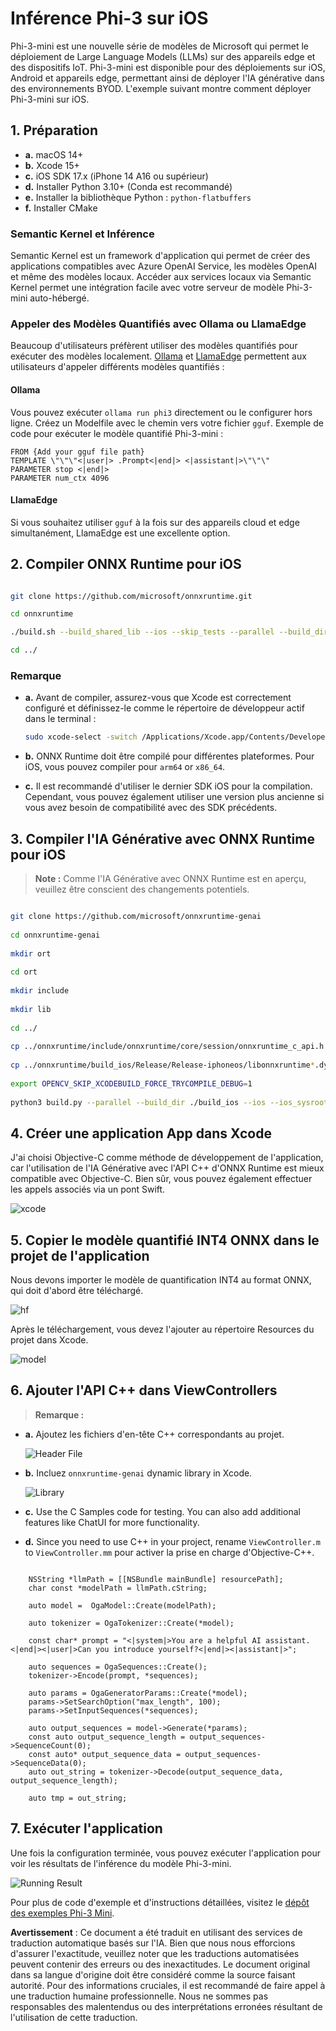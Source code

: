 # **Inférence Phi-3 sur iOS**

Phi-3-mini est une nouvelle série de modèles de Microsoft qui permet le déploiement de Large Language Models (LLMs) sur des appareils edge et des dispositifs IoT. Phi-3-mini est disponible pour des déploiements sur iOS, Android et appareils edge, permettant ainsi de déployer l'IA générative dans des environnements BYOD. L'exemple suivant montre comment déployer Phi-3-mini sur iOS.

## **1. Préparation**

- **a.** macOS 14+
- **b.** Xcode 15+
- **c.** iOS SDK 17.x (iPhone 14 A16 ou supérieur)
- **d.** Installer Python 3.10+ (Conda est recommandé)
- **e.** Installer la bibliothèque Python : `python-flatbuffers`
- **f.** Installer CMake

### Semantic Kernel et Inférence

Semantic Kernel est un framework d'application qui permet de créer des applications compatibles avec Azure OpenAI Service, les modèles OpenAI et même des modèles locaux. Accéder aux services locaux via Semantic Kernel permet une intégration facile avec votre serveur de modèle Phi-3-mini auto-hébergé.

### Appeler des Modèles Quantifiés avec Ollama ou LlamaEdge

Beaucoup d'utilisateurs préfèrent utiliser des modèles quantifiés pour exécuter des modèles localement. [Ollama](https://ollama.com) et [LlamaEdge](https://llamaedge.com) permettent aux utilisateurs d'appeler différents modèles quantifiés :

#### **Ollama**

Vous pouvez exécuter `ollama run phi3` directement ou le configurer hors ligne. Créez un Modelfile avec le chemin vers votre fichier `gguf`. Exemple de code pour exécuter le modèle quantifié Phi-3-mini :

```gguf
FROM {Add your gguf file path}
TEMPLATE \"\"\"<|user|> .Prompt<|end|> <|assistant|>\"\"\"
PARAMETER stop <|end|>
PARAMETER num_ctx 4096
```

#### **LlamaEdge**

Si vous souhaitez utiliser `gguf` à la fois sur des appareils cloud et edge simultanément, LlamaEdge est une excellente option.

## **2. Compiler ONNX Runtime pour iOS**

```bash

git clone https://github.com/microsoft/onnxruntime.git

cd onnxruntime

./build.sh --build_shared_lib --ios --skip_tests --parallel --build_dir ./build_ios --ios --apple_sysroot iphoneos --osx_arch arm64 --apple_deploy_target 17.5 --cmake_generator Xcode --config Release

cd ../

```

### **Remarque**

- **a.** Avant de compiler, assurez-vous que Xcode est correctement configuré et définissez-le comme le répertoire de développeur actif dans le terminal :

    ```bash
    sudo xcode-select -switch /Applications/Xcode.app/Contents/Developer
    ```

- **b.** ONNX Runtime doit être compilé pour différentes plateformes. Pour iOS, vous pouvez compiler pour `arm64` or `x86_64`.

- **c.** Il est recommandé d'utiliser le dernier SDK iOS pour la compilation. Cependant, vous pouvez également utiliser une version plus ancienne si vous avez besoin de compatibilité avec des SDK précédents.

## **3. Compiler l'IA Générative avec ONNX Runtime pour iOS**

> **Note :** Comme l'IA Générative avec ONNX Runtime est en aperçu, veuillez être conscient des changements potentiels.

```bash

git clone https://github.com/microsoft/onnxruntime-genai
 
cd onnxruntime-genai
 
mkdir ort
 
cd ort
 
mkdir include
 
mkdir lib
 
cd ../
 
cp ../onnxruntime/include/onnxruntime/core/session/onnxruntime_c_api.h ort/include
 
cp ../onnxruntime/build_ios/Release/Release-iphoneos/libonnxruntime*.dylib* ort/lib
 
export OPENCV_SKIP_XCODEBUILD_FORCE_TRYCOMPILE_DEBUG=1
 
python3 build.py --parallel --build_dir ./build_ios --ios --ios_sysroot iphoneos --ios_arch arm64 --ios_deployment_target 17.5 --cmake_generator Xcode --cmake_extra_defines CMAKE_XCODE_ATTRIBUTE_CODE_SIGNING_ALLOWED=NO

```

## **4. Créer une application App dans Xcode**

J'ai choisi Objective-C comme méthode de développement de l'application, car l'utilisation de l'IA Générative avec l'API C++ d'ONNX Runtime est mieux compatible avec Objective-C. Bien sûr, vous pouvez également effectuer les appels associés via un pont Swift.

![xcode](../../../../translated_images/xcode.2817f1d089dc7d09ba6a41361db7052567d63f714062e2e4325b0e0895ccb4c4.fr.png)

## **5. Copier le modèle quantifié INT4 ONNX dans le projet de l'application**

Nous devons importer le modèle de quantification INT4 au format ONNX, qui doit d'abord être téléchargé.

![hf](../../../../translated_images/hf.dd843c3e95f3b462a3d5f06dbbb17c1f1a33b87688c1cda4d990084ef71a4eed.fr.png)

Après le téléchargement, vous devez l'ajouter au répertoire Resources du projet dans Xcode.

![model](../../../../translated_images/model.2b8e95a590e70374b2294b16f8ae18c9110239a550e64dc034d6bc16d37e0106.fr.png)

## **6. Ajouter l'API C++ dans ViewControllers**

> **Remarque :**

- **a.** Ajoutez les fichiers d'en-tête C++ correspondants au projet.

  ![Header File](../../../../translated_images/head.7eeb79e1de8f375590e7a5c54fcc8278d265fee3135ebce9c8e241e08d823f7c.fr.png)

- **b.** Incluez `onnxruntime-genai` dynamic library in Xcode.

  ![Library](../../../../translated_images/lib.9388329df08543518d094d14c8ca0c8e6f0ce264ee68630a8c5c3d783355b6d1.fr.png)

- **c.** Use the C Samples code for testing. You can also add additional features like ChatUI for more functionality.

- **d.** Since you need to use C++ in your project, rename `ViewController.m` to `ViewController.mm` pour activer la prise en charge d'Objective-C++.

```objc

    NSString *llmPath = [[NSBundle mainBundle] resourcePath];
    char const *modelPath = llmPath.cString;

    auto model =  OgaModel::Create(modelPath);

    auto tokenizer = OgaTokenizer::Create(*model);

    const char* prompt = "<|system|>You are a helpful AI assistant.<|end|><|user|>Can you introduce yourself?<|end|><|assistant|>";

    auto sequences = OgaSequences::Create();
    tokenizer->Encode(prompt, *sequences);

    auto params = OgaGeneratorParams::Create(*model);
    params->SetSearchOption("max_length", 100);
    params->SetInputSequences(*sequences);

    auto output_sequences = model->Generate(*params);
    const auto output_sequence_length = output_sequences->SequenceCount(0);
    const auto* output_sequence_data = output_sequences->SequenceData(0);
    auto out_string = tokenizer->Decode(output_sequence_data, output_sequence_length);
    
    auto tmp = out_string;

```

## **7. Exécuter l'application**

Une fois la configuration terminée, vous pouvez exécuter l'application pour voir les résultats de l'inférence du modèle Phi-3-mini.

![Running Result](../../../../translated_images/result.a2debbd16a6697a8cbd23dadff703358ea87eee7d68f0643b83707a578ca73e8.fr.jpg)

Pour plus de code d'exemple et d'instructions détaillées, visitez le [dépôt des exemples Phi-3 Mini](https://github.com/Azure-Samples/Phi-3MiniSamples/tree/main/ios).

**Avertissement** :
Ce document a été traduit en utilisant des services de traduction automatique basés sur l'IA. Bien que nous nous efforcions d'assurer l'exactitude, veuillez noter que les traductions automatisées peuvent contenir des erreurs ou des inexactitudes. Le document original dans sa langue d'origine doit être considéré comme la source faisant autorité. Pour des informations cruciales, il est recommandé de faire appel à une traduction humaine professionnelle. Nous ne sommes pas responsables des malentendus ou des interprétations erronées résultant de l'utilisation de cette traduction.